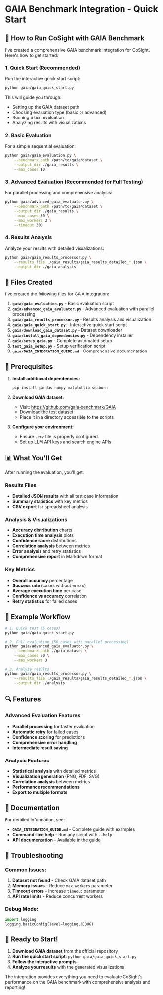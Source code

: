 # GAIA Benchmark Integration - Quick Start

## 🚀 How to Run CoSight with GAIA Benchmark

I've created a comprehensive GAIA benchmark integration for CoSight. Here's how to get started:

### 1. **Quick Start (Recommended)**

Run the interactive quick start script:

```bash
python gaia/gaia_quick_start.py
```

This will guide you through:
- Setting up the GAIA dataset path
- Choosing evaluation type (basic or advanced)
- Running a test evaluation
- Analyzing results with visualizations

### 2. **Basic Evaluation**

For a simple sequential evaluation:

```bash
python gaia/gaia_evaluation.py \
    --benchmark_path /path/to/gaia/dataset \
    --output_dir ./gaia_results \
    --max_cases 10
```

### 3. **Advanced Evaluation (Recommended for Full Testing)**

For parallel processing and comprehensive analysis:

```bash
python gaia/advanced_gaia_evaluator.py \
    --benchmark_path /path/to/gaia/dataset \
    --output_dir ./gaia_results \
    --max_cases 50 \
    --max_workers 3 \
    --timeout 300
```

### 4. **Results Analysis**

Analyze your results with detailed visualizations:

```bash
python gaia/gaia_results_processor.py \
    --results_file ./gaia_results/gaia_results_detailed_*.json \
    --output_dir ./gaia_analysis
```

## 📁 Files Created

I've created the following files for GAIA integration:

1. **`gaia/gaia_evaluation.py`** - Basic evaluation script
2. **`gaia/advanced_gaia_evaluator.py`** - Advanced evaluation with parallel processing
3. **`gaia/gaia_results_processor.py`** - Results analysis and visualization
4. **`gaia/gaia_quick_start.py`** - Interactive quick start script
5. **`gaia/download_gaia_dataset.py`** - Dataset downloader
6. **`gaia/install_gaia_dependencies.py`** - Dependency installer
7. **`gaia/setup_gaia.py`** - Complete automated setup
8. **`test_gaia_setup.py`** - Setup verification script
9. **`gaia/GAIA_INTEGRATION_GUIDE.md`** - Comprehensive documentation

## 🔧 Prerequisites

1. **Install additional dependencies:**
   ```bash
   pip install pandas numpy matplotlib seaborn
   ```

2. **Download GAIA dataset:**
   - Visit: https://github.com/gaia-benchmark/GAIA
   - Download the test dataset
   - Place it in a directory accessible to the scripts

3. **Configure your environment:**
   - Ensure `.env` file is properly configured
   - Set up LLM API keys and search engine APIs

## 📊 What You'll Get

After running the evaluation, you'll get:

### Results Files
- **Detailed JSON results** with all test case information
- **Summary statistics** with key metrics
- **CSV export** for spreadsheet analysis

### Analysis & Visualizations
- **Accuracy distribution** charts
- **Execution time analysis** plots
- **Confidence score** distributions
- **Correlation analysis** between metrics
- **Error analysis** and retry statistics
- **Comprehensive report** in Markdown format

### Key Metrics
- **Overall accuracy** percentage
- **Success rate** (cases without errors)
- **Average execution time** per case
- **Confidence vs accuracy** correlation
- **Retry statistics** for failed cases

## 🎯 Example Workflow

```bash
# 1. Quick test (5 cases)
python gaia/gaia_quick_start.py

# 2. Full evaluation (50 cases with parallel processing)
python gaia/advanced_gaia_evaluator.py \
    --benchmark_path ./gaia_dataset \
    --max_cases 50 \
    --max_workers 3

# 3. Analyze results
python gaia/gaia_results_processor.py \
    --results_file ./gaia_results/gaia_results_detailed_*.json \
    --output_dir ./analysis
```

## 🔍 Features

### Advanced Evaluation Features
- **Parallel processing** for faster evaluation
- **Automatic retry** for failed cases
- **Confidence scoring** for predictions
- **Comprehensive error handling**
- **Intermediate result saving**

### Analysis Features
- **Statistical analysis** with detailed metrics
- **Visualization generation** (PNG, PDF, SVG)
- **Correlation analysis** between metrics
- **Performance recommendations**
- **Export to multiple formats**

## 📖 Documentation

For detailed information, see:
- **`GAIA_INTEGRATION_GUIDE.md`** - Complete guide with examples
- **Command-line help** - Run any script with `--help`
- **API documentation** - Available in the guide

## 🚨 Troubleshooting

### Common Issues:
1. **Dataset not found** - Check GAIA dataset path
2. **Memory issues** - Reduce `max_workers` parameter
3. **Timeout errors** - Increase `timeout` parameter
4. **API rate limits** - Reduce concurrent workers

### Debug Mode:
```python
import logging
logging.basicConfig(level=logging.DEBUG)
```

## 🎉 Ready to Start!

1. **Download GAIA dataset** from the official repository
2. **Run the quick start script**: `python gaia/gaia_quick_start.py`
3. **Follow the interactive prompts**
4. **Analyze your results** with the generated visualizations

The integration provides everything you need to evaluate CoSight's performance on the GAIA benchmark with comprehensive analysis and reporting!

